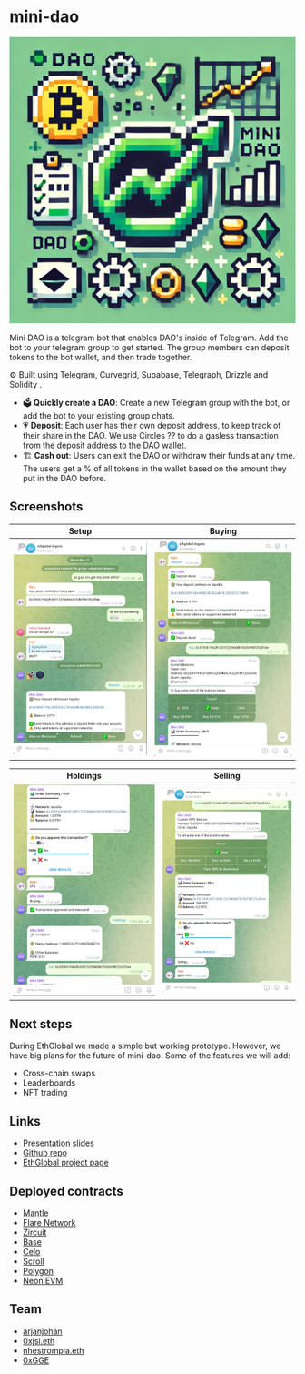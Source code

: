 # mini-dao

![Logo](images/logo/logo.png)

Mini DAO is a telegram bot that enables DAO's inside of Telegram. Add the bot to your telegram group to get started. The group members can deposit tokens to the bot wallet, and then trade together.

⚙️ Built using Telegram, Curvegrid, Supabase, Telegraph, Drizzle and Solidity  .

- 🗳️ **Quickly create a DAO**: Create a new Telegram group with the bot, or add the bot to your existing group chats. 
- 💗 **Deposit**: Each user has their own deposit address, to keep track of their share in the DAO. We use Circles ?? to do a gasless transaction from the deposit address to the DAO wallet.
- 🏗️ **Cash out**: Users can exit the DAO or withdraw their funds at any time. The users get a % of all tokens in the wallet based on the amount they put in the DAO before.

## Screenshots

|      Setup              |          Buying      |
| ------------------------------ | ---------------------------- |
| ![Screenshot](images/screenshots/screenshot1.png) | ![Screenshot](images/screenshots/screenshot2.png) |

| Holdings                   | Selling               |
| ------------------------------- | -------------------------------- |
| ![Screenshot](images/screenshots/screenshot3.png) | ![Screenshot](images/screenshots/screenshot4.png) |

## Next steps
During EthGlobal we made a simple but working prototype. However, we have big plans for the future of mini-dao. Some of the features we will add:
- Cross-chain swaps
- Leaderboards
- NFT trading

## Links    
- [Presentation slides](https://docs.google.com/presentation/d/1bTkFOcl5JRsd_-CbEslBOMwQQ3WeoVRfyV-QE56iBTY/edit?usp=sharing)
- [Github repo](https://github.com/mini-dao/mini-dao)
- [EthGlobal project page](https://ethglobal.com/showcase/minidao-ahbhs)

## Deployed contracts
- [Mantle](https://explorer.sepolia.mantle.xyz/address/0x7260Fa6a6F79a155C3930E9CBb64fB4ce343B88c)
- [Flare Network](https://coston2-explorer.flare.network/address/0x50302d5C3eBdBd639951a47102168ADA72338DA2)
- [Zircuit](https://explorer.testnet.zircuit.com/address/0xa206C4138004c4D7dfcF8724EEAa8d377935E908)
- [Base](https://base-sepolia.blockscout.com/address/0x894dCB90F178323E5Ee62aEa642774EbFACB4323)
- [Celo](https://celo-alfajores.blockscout.com/address/0xb3870f99F3C41d17b43fEd3D8789E2a0b97a3CF1)
- [Scroll](https://scroll-sepolia.blockscout.com/address/0x0B68EE78502411810b9503ab2F943B7Bd0c08d5A)
- [Polygon](https://cardona-zkevm.polygonscan.com/address/0xbFC3a250ACa9Af6f3399D2056BDB5786f9Ec6b3e)
- [Neon EVM](https://devnet.neonscan.org/address/0x084815d1330ecc3ef94193a19ec222c0c73dff2d)

## Team 
- [arjanjohan](https://x.com/arjanjohan)
- [0xjsi.eth](https://x.com/0xjsieth)
- [nhestrompia.eth](https://x.com/nhestrompia)
- [0xGGE](https://x.com/0xGGE)